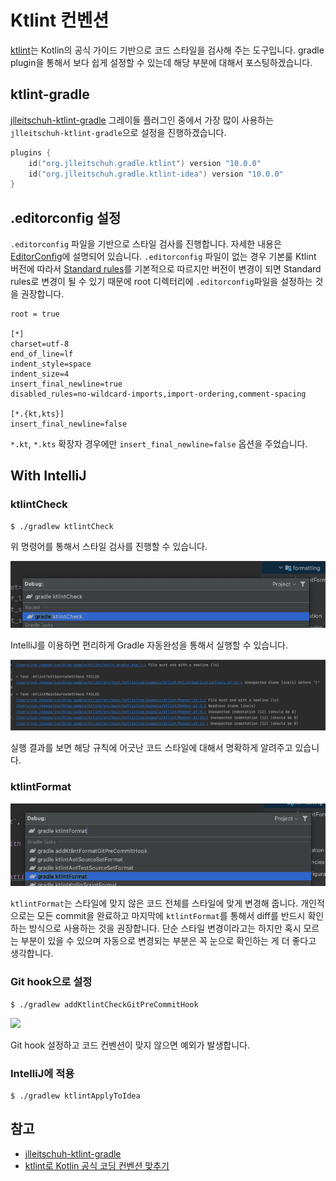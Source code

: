 # Ktlint 컨벤션
[ktlint](https://ktlint.github.io/)는 Kotlin의 공식 가이드 기반으로 코드 스타일을 검사해 주는 도구입니다. gradle plugin을 통해서 보다 쉽게 설정할 수 있는데 해당 부분에 대해서 포스팅하겠습니다.

## ktlint-gradle
[jlleitschuh-ktlint-gradle](https://github.com/JLLeitschuh/ktlint-gradle) 그레이들 플러그인 중에서 가장 많이 사용하는 `jlleitschuh-ktlint-gradle`으로 설정을 진행하겠습니다.


```kotlin
plugins {
    id("org.jlleitschuh.gradle.ktlint") version "10.0.0"
    id("org.jlleitschuh.gradle.ktlint-idea") version "10.0.0"
}
```

## .editorconfig 설정

`.editorconfig` 파일을 기반으로 스타일 검사를 진행합니다. 자세한 내용은 [EditorConfig](https://editorconfig.org/)에 설명되어 있습니다. `.editorconfig` 파일이 없는 경우 기본룰 Ktlint 버전에 따라서 [Standard rules](https://github.com/pinterest/ktlint#standard-rules)를 기본적으로 따르지만 버전이 변경이 되면 Standard rules로 변경이 될 수 있기 때문에 root 디렉터리에 `.editorconfig`파일을 설정하는 것을 권장합니다.

```
root = true

[*]
charset=utf-8
end_of_line=lf
indent_style=space
indent_size=4
insert_final_newline=true
disabled_rules=no-wildcard-imports,import-ordering,comment-spacing

[*.{kt,kts}]
insert_final_newline=false
```
`*.kt`, `*.kts` 확장자 경우에만 `insert_final_newline=false` 옵션을 주었습니다.

## With IntelliJ


### ktlintCheck  
```
$ ./gradlew ktlintCheck  
```
위 명령어를 통해서 스타일 검사를 진행할 수 있습니다.

![](docs/gradle-ktlint-1.png)

IntelliJ를 이용하면 편리하게 Gradle 자동완성을 통해서 실행할 수 있습니다.

![](docs/gradle-ktlint-2.png)

실행 결과를 보면 해당 규칙에 어긋난 코드 스타일에 대해서 명확하게 알려주고 있습니다.

### ktlintFormat

![](docs/gradle-ktlint-3.png)

`ktlintFormat`는 스타일에 맞지 않은 코드 전체를 스타일에 맞게 변경해 줍니다. 개인적으로는 모든 commit을 완료하고 마지막에 `ktlintFormat`를 통해서 diff를 반드시 확인하는 방식으로 사용하는 것을 권장합니다. 단순 스타일 변경이라고는 하지만 혹시 모르는 부분이 있을 수 있으며 자동으로 변경되는 부분은 꼭 눈으로 확인하는 게 더 좋다고 생각합니다.


### Git hook으로 설정
```
$ ./gradlew addKtlintCheckGitPreCommitHook
```
![](/docs/ktlint-git-hook.png)

Git hook 설정하고 코드 컨벤션이 맞지 않으면 예외가 발생합니다.

### IntelliJ에 적용 

```
$ ./gradlew ktlintApplyToIdea
```

## 참고
* [jlleitschuh-ktlint-gradle](https://github.com/JLLeitschuh/ktlint-gradle)
* [ktlint로 Kotlin 공식 코딩 컨벤션 맞추기](https://blog.benelog.net/ktlint.html)